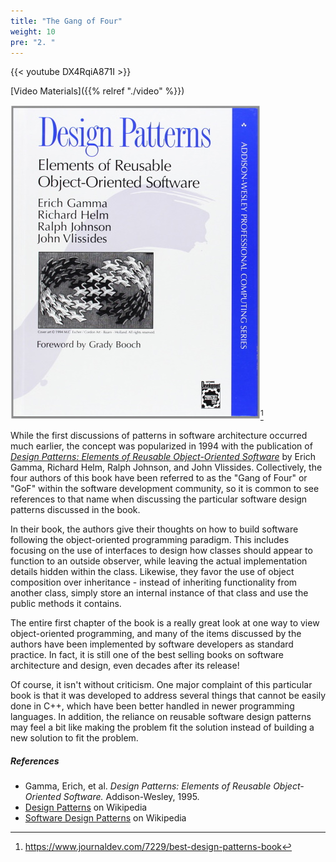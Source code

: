 ```yaml
---
title: "The Gang of Four"
weight: 10
pre: "2. "
---
```


{{< youtube DX4RqiA871I  >}}

[Video Materials]({{% relref "./video" %}})

![Design Patterns Cover](/images/12/design_patterns.jpg)[^1]

[^1]: https://www.journaldev.com/7229/best-design-patterns-book

While the first discussions of patterns in software architecture occurred much earlier, the concept was popularized in 1994 with the publication of [_Design Patterns: Elements of Reusable Object-Oriented Software_](https://en.wikipedia.org/wiki/Design_Patterns) by Erich Gamma, Richard Helm, Ralph Johnson, and John Vlissides. Collectively, the four authors of this book have been referred to as the "Gang of Four" or "GoF" within the software development community, so it is common to see references to that name when discussing the particular software design patterns discussed in the book.

In their book, the authors give their thoughts on how to build software following the object-oriented programming paradigm. This includes focusing on the use of interfaces to design how classes should appear to function to an outside observer, while leaving the actual implementation details hidden within the class. Likewise, they favor the use of object composition over inheritance - instead of inheriting functionality from another class, simply store an internal instance of that class and use the public methods it contains. 

The entire first chapter of the book is a really great look at one way to view object-oriented programming, and many of the items discussed by the authors have been implemented by software developers as standard practice. In fact, it is still one of the best selling books on software architecture and design, even decades after its release!

Of course, it isn't without criticism. One major complaint of this particular book is that it was developed to address several things that cannot be easily done in C++, which have been better handled in newer programming languages. In addition, the reliance on reusable software design patterns may feel a bit like making the problem fit the solution instead of building a new solution to fit the problem. 

##### References

* Gamma, Erich, et al. _Design Patterns: Elements of Reusable Object-Oriented Software._ Addison-Wesley, 1995. 
* [Design Patterns](https://en.wikipedia.org/wiki/Design_Patterns) on Wikipedia
* [Software Design Patterns](https://en.wikipedia.org/wiki/Software_design_pattern) on Wikipedia
